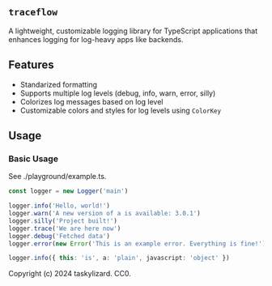 ## `traceflow`

A lightweight, customizable logging library for TypeScript applications that
enhances logging for log-heavy apps like backends.

## Features

- Standarized formatting
- Supports multiple log levels (debug, info, warn, error, silly)
- Colorizes log messages based on log level
- Customizable colors and styles for log levels using `ColorKey`

## Usage

### Basic Usage

See ./playground/example.ts.

```ts
const logger = new Logger('main')

logger.info('Hello, world!')
logger.warn('A new version of a is available: 3.0.1')
logger.silly('Project built!')
logger.trace('We are here now')
logger.debug('Fetched data')
logger.error(new Error('This is an example error. Everything is fine!'))

logger.info({ this: 'is', a: 'plain', javascript: 'object' })
```

Copyright (c) 2024 taskylizard. CC0.
